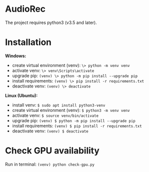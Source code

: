 # AudioRec
The project requires python3 (v3.5 and later).

# Installation
**Windows:**
* create virtual environment (venv): ```\> python -m venv venv```
* activate venv: ```\> venv\Scripts\activate```
* upgrade pip: ```(venv) \> python -m pip install --upgrade pip``` 
* install requirements: ```(venv) \> pip install -r requirements.txt```
* deactivate venv: ```(venv) \> deactivate```

**Linux (Ubuntu):**
* install venv: ```$ sudo apt install python3-venv```
* create virtual environment (venv): ```$ python3 -m venv venv```
* activate venv: ```$ source venv/bin/activate```
* upgrade pip: ```(venv) $ python -m pip install --upgrade pip``` 
* install requirements: ```(venv) $ pip install -r requirements.txt```
* deactivate venv: ```(venv) $ deactivate```

# Check GPU availability
Run in terminal: ```(venv) python check-gpu.py```
